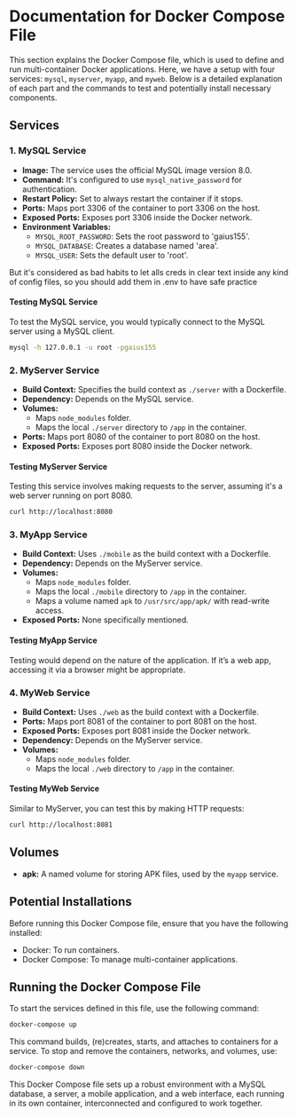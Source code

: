 # Documentation for Docker Compose File

This section explains the Docker Compose file, which is used to define and run multi-container Docker applications. Here, we have a setup with four services: `mysql`, `myserver`, `myapp`, and `myweb`. Below is a detailed explanation of each part and the commands to test and potentially install necessary components.

## Services

### 1. MySQL Service

- **Image:** The service uses the official MySQL image version 8.0.
- **Command:** It's configured to use `mysql_native_password` for authentication.
- **Restart Policy:** Set to always restart the container if it stops.
- **Ports:** Maps port 3306 of the container to port 3306 on the host.
- **Exposed Ports:** Exposes port 3306 inside the Docker network.
- **Environment Variables:**
  - `MYSQL_ROOT_PASSWORD`: Sets the root password to 'gaius155'.
  - `MYSQL_DATABASE`: Creates a database named 'area'.
  - `MYSQL_USER`: Sets the default user to 'root'.

But it's considered as bad habits to let alls creds in clear text inside any kind of config files, so you should add them in .env to have safe practice

#### Testing MySQL Service
To test the MySQL service, you would typically connect to the MySQL server using a MySQL client.

```bash
mysql -h 127.0.0.1 -u root -pgaius155
```

### 2. MyServer Service

- **Build Context:** Specifies the build context as `./server` with a Dockerfile.
- **Dependency:** Depends on the MySQL service.
- **Volumes:**
  - Maps `node_modules` folder.
  - Maps the local `./server` directory to `/app` in the container.
- **Ports:** Maps port 8080 of the container to port 8080 on the host.
- **Exposed Ports:** Exposes port 8080 inside the Docker network.

#### Testing MyServer Service
Testing this service involves making requests to the server, assuming it's a web server running on port 8080.

```bash
curl http://localhost:8080
```

### 3. MyApp Service

- **Build Context:** Uses `./mobile` as the build context with a Dockerfile.
- **Dependency:** Depends on the MyServer service.
- **Volumes:**
  - Maps `node_modules` folder.
  - Maps the local `./mobile` directory to `/app` in the container.
  - Maps a volume named `apk` to `/usr/src/app/apk/` with read-write access.
- **Exposed Ports:** None specifically mentioned.

#### Testing MyApp Service
Testing would depend on the nature of the application. If it’s a web app, accessing it via a browser might be appropriate.

### 4. MyWeb Service

- **Build Context:** Uses `./web` as the build context with a Dockerfile.
- **Ports:** Maps port 8081 of the container to port 8081 on the host.
- **Exposed Ports:** Exposes port 8081 inside the Docker network.
- **Dependency:** Depends on the MyServer service.
- **Volumes:**
  - Maps `node_modules` folder.
  - Maps the local `./web` directory to `/app` in the container.

#### Testing MyWeb Service
Similar to MyServer, you can test this by making HTTP requests:

```bash
curl http://localhost:8081
```

## Volumes

- **apk:** A named volume for storing APK files, used by the `myapp` service.

## Potential Installations

Before running this Docker Compose file, ensure that you have the following installed:

- Docker: To run containers.
- Docker Compose: To manage multi-container applications.

## Running the Docker Compose File

To start the services defined in this file, use the following command:

```bash
docker-compose up
```

This command builds, (re)creates, starts, and attaches to containers for a service. To stop and remove the containers, networks, and volumes, use:

```bash
docker-compose down
```

This Docker Compose file sets up a robust environment with a MySQL database, a server, a mobile application, and a web interface, each running in its own container, interconnected and configured to work together.